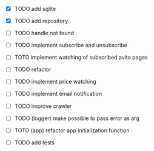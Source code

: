 - [X] TODO add sqlite
- [X] TODO add repository
- [ ] TODO handle not found
- [ ] TODO implement subscribe and unsubscribe
- [ ] TOTO implement watching of subscribed avito pages
- [ ] TODO refactor

- [ ] TODO implement price watching
- [ ] TODO implement email notification
- [ ] TODO improve crawler
- [ ] TODO (logger) make possible to pass error as arg
- [ ] TOTO (app) refactor app initialization function
- [ ] TODO add tests